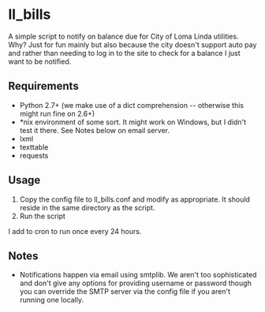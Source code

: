 # ll_bills
A simple script to notify on balance due for City of Loma Linda utilities.  Why?  Just for fun mainly but also because the city doesn't support auto pay and rather than needing to log in to the site to check for a balance I just want to be notified.

## Requirements

* Python 2.7+ (we make use of a dict comprehension -- otherwise this might run fine on 2.6+)
* *nix environment of some sort.  It might work on Windows, but I didn't test it there.  See Notes below on email server.
* lxml
* texttable
* requests

## Usage

1. Copy the config file to ll_bills.conf and modify as appropriate.  It should reside in the same directory as the script.
2. Run the script

I add to cron to run once every 24 hours.

## Notes

* Notifications happen via email using smtplib.  We aren't too sophisticated and don't give any options for providing username or password though you can override the SMTP server via the config file if you aren't running one locally.
